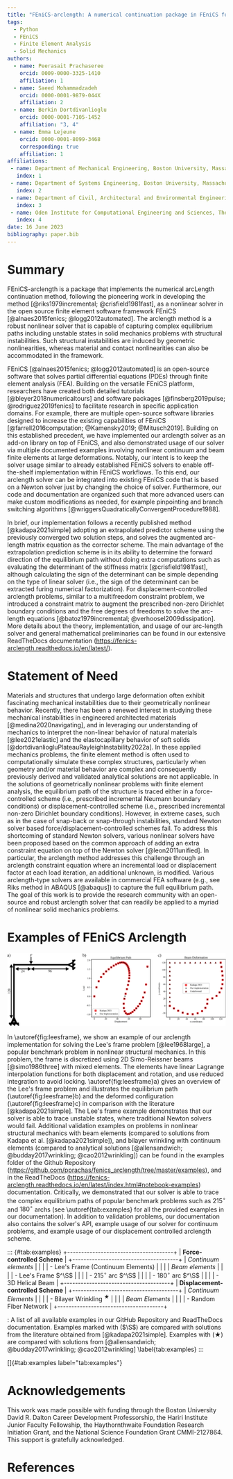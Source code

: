 ```yaml
---
title: "FEniCS-arclength: A numerical continuation package in FEniCS for nonlinear problems in solid mechanics"
tags:
  - Python
  - FEniCS
  - Finite Element Analysis
  - Solid Mechanics
authors:
  - name: Peerasait Prachaseree
    orcid: 0009-0000-3325-1410
    affiliation: 1 
  - name: Saeed Mohammadzadeh
    orcid: 0000-0001-9879-044X
    affiliation: 2
  - name: Berkin Dortdivanlioglu
    orcid: 0000-0001-7105-1452
    affiliation: "3, 4"
  - name: Emma Lejeune
    orcid: 0000-0001-8099-3468
    corresponding: true
    affiliation: 1
affiliations:
 - name: Department of Mechanical Engineering, Boston University, Massachusetts, the United States of America
   index: 1
 - name: Department of Systems Engineering, Boston University, Massachusetts, the United States of America
   index: 2
 - name: Department of Civil, Architectural and Environmental Engineering, The University of Texas at Austin, Austin, the United States of America
   index: 3
 - name: Oden Institute for Computational Engineering and Sciences, The University of Texas at Austin, Austin, the United States of America
   index: 4
date: 16 June 2023
bibliography: paper.bib
---
```


# Summary

FEniCS-arclength is a package that implements the numerical arcLength continuation method, following the pioneering work in developing the method [@riks1979incremental; @crisfield1981fast], as a nonlinear solver in the open source finite element software framework FEniCS [@alnaes2015fenics; @logg2012automated]. The arclength method is a robust nonlinear solver that is capable of capturing complex equilibrium paths including unstable states in solid mechanics problems with structural instabilities.
Such structural instabilities are induced by geometric nonlinearities, whereas material and contact nonlinearities can also be accommodated in the framework. 

FEniCS [@alnaes2015fenics; @logg2012automated] is an open-source software that solves partial differential equations (PDEs) through finite element analysis (FEA). Building on the versatile FEniCS platform, researchers have created both detailed tutorials [@bleyer2018numericaltours] and software packages [@finsberg2019pulse; @rodriguez2019fenics] to facilitate research in specific application domains. For example, there are multiple open-source software libraries designed to increase the existing capabilities of FEniCS [@farrell2016computation; @Kamensky2019; @Mitusch2019]. Building on this established precedent, we have implemented our arclength solver as an add-on library on top of FEniCS, and also demonstrated usage of our solver via multiple documented examples involving nonlinear continuum and beam finite elements at large deformations. Notably, our intent is to keep the solver usage similar to already established FEniCS solvers to enable off-the-shelf implementation within FEniCS workflows. To this end, our arclength solver can be integrated into existing FEniCS code that is based on a Newton solver just by changing the choice of solver. Furthermore, our code and documentation are organized such that more advanced users can make custom modifications as needed, for example pinpointing and branch switching algorithms [@wriggersQuadraticallyConvergentProcedure1988]. 

In brief, our implementation follows a recently published method [@kadapa2021simple] adopting an extrapolated predictor scheme using the previously converged two solution steps, and solves the augmented arc-length matrix equation as the corrector scheme. The main advantage of the extrapolation prediction scheme is in its ability to determine the forward direction of the equilibrium path without doing extra computations such as evaluating the determinant of the stiffness matrix [@crisfield1981fast], although calculating the sign of the determinant can be simple depending on the type of linear solver (i.e., the sign of the determinant can be extracted furing numerical factorization). For displacement-controlled arclength problems, similar to a multifreedom constraint problem, we introduced a constraint matrix to augment the prescribed non-zero Dirichlet boundary conditions and the free degrees of freedoms to solve the arc-length equations [@batoz1979incremental; @verhoosel2009dissipation]. More details about the theory, implementation, and usage of our arc-length solver and general mathematical preliminaries can be found in our extensive ReadTheDocs documentation (<https://fenics-arclength.readthedocs.io/en/latest/>). 

# Statement of Need
Materials and structures that undergo large deformation often exhibit fascinating mechanical instabilities due to their geometrically nonlinear behavior. Recently, there has been a renewed interest in studying these mechanical instabilities in engineered architected materials [@medina2020navigating], and in leveraging our understanding of mechanics to interpret the non-linear behavior of natural materials [@lee2021elastic] and the elastocapillary behavior of soft solids [@dortdivanliogluPlateauRayleighInstability2022a]. In these applied mechanics problems, the finite element method is often used to computationally simulate these complex structures, particularly when geometry and/or material behavior are complex and consequently previously derived and validated analytical solutions are not applicable. In the solutions of geometrically nonlinear problems with finite element analysis, the equilibrium path of the structure is traced either in a force-controlled scheme (i.e., prescribed incremental Neumann boundary conditions) or displacement-controlled scheme (i.e., prescribed incremental non-zero Dirichlet boundary conditions). However, in extreme cases, such as in the case of snap-back or snap-through instabilities, standard Newton solver based force/displacement-controlled schemes fail. To address this shortcoming of standard Newton solvers, various nonlinear solvers have been proposed based on the common approach of adding an extra constraint equation on top of the Newton solver [@leon2011unified]. In particular, the arclength method addresses this challenge through an arclength constraint equation where an incremental load or displacement factor at each load iteration, an additional unknown, is modified. Various arclength-type solvers are available in commercial FEA software (e.g., see Riks method in ABAQUS [@abaqus]) to capture the full equilibrium path. The goal of this work is to provide the research community with an open-source and robust arclength solver that can readily be applied to a myriad of nonlinear solid mechanics problems.

# Examples of FEniCS Arclength

![A demonstration of our arclength solver via the snap-back instability behavior of Lee's frame, a popular benchmark problem in nonlinear structural mechanics: a) The problem definition for Lee's frame; b) The equilibrium path from our solver compared to the literature [@kadapa2021simple]; c) The final deformed configuration from our solver compared to the literature [@kadapa2021simple].\label{fig:leesframe}](joss_arclength.png)

In \autoref{fig:leesframe}, we show an example of our arclength implementation for solving the Lee's frame problem [@lee1968large], a popular benchmark problem in nonlinear structural mechanics. In this problem, the frame is discretized using 2D Simo-Reissner beams [@simo1986three] with mixed elements. The elements have linear Lagrange interpolation functions for both displacement and rotation, and use reduced integration to avoid locking. \autoref{fig:leesframe}a) gives an overview of the Lee's frame problem and illustrates the equilibrium path (\autoref{fig:leesframe}b) and the deformed configuration (\autoref{fig:leesframe}c) in comparison with the literature [@kadapa2021simple]. The Lee's frame example demonstrates that our solver is able to trace unstable states, where traditional Newton solvers would fail. Additional validation examples on problems in nonlinear structural mechanics with beam elements (compared to solutions from Kadapa et al. [@kadapa2021simple]), and bilayer wrinkling with continuum elements (compared to analytical solutions [@allensandwich; @budday2017wrinkling; @cao2012wrinkling]) can be found in the examples folder of the Github Repository (<https://github.com/pprachas/fenics_arclength/tree/master/examples>), and in the ReadTheDocs (<https://fenics-arclength.readthedocs.io/en/latest/index.html#notebook-examples>) documentation. Critically, we demonstrated that our solver is able to trace the complex equilibrium paths of popular benchmark problems such as $215^\circ$ and $180^\circ$ archs (see \autoref{tab:examples} for all the provided examples in our documentation). In addition to validation problems, our documentation also contains the solver's API, example usage of our solver for continuum problems, and example usage of our displacement controlled arclength scheme.

::: {#tab:examples}
+--------------------------------------+
| **Force-controlled Scheme**          |
+--------------------------------------+
| *Continuum elements*                 |
|                                      |
| -   Lee's Frame (Continuum Elements) |
|                                      |
| *Beam elements*                      |
|                                      |
| -   Lee's Frame $^\S$                |
|                                      |
| -   $215^\circ$ arc $^\S$            |
|                                      |
| -   $180^\circ$ arc $^\S$            |
|                                      |
| -   3D Helical Beam                  |
+--------------------------------------+
| **Displacement-controlled Scheme**   |
+--------------------------------------+
| *Continuum Elements*                 |
|                                      |
| -   Bilayer Wrinkling $^\bigstar$    |
|                                      |
| *Beam Elements*                      |
|                                      |
| -   Random Fiber Network             |
+--------------------------------------+

: A list of all available examples in our GitHub Repository and
ReadTheDocs documentation. Examples marked with ($\S$) are compared with
solutions from the literature obtained from [@kadapa2021simple].
Examples with ($\bigstar$) are compared with solutions from
[@allensandwich; @budday2017wrinkling; @cao2012wrinkling] \label{tab:examples}
:::

[]{#tab:examples label="tab:examples"}

# Acknowledgements

This work was made possible with funding through the Boston University David R. Dalton Career Development Professorship, the Hariri Institute Junior Faculty Fellowship, the Haythornthwaite Foundation Research Initiation Grant, and the National Science Foundation Grant CMMI-2127864. This support is gratefully acknowledged.


# References
